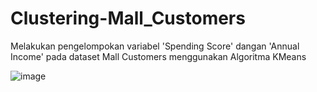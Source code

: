 # Clustering-Mall_Customers
Melakukan pengelompokan variabel 'Spending Score' dangan 'Annual Income' pada dataset Mall Customers menggunakan Algoritma KMeans

![image](https://user-images.githubusercontent.com/91016078/175757762-420cd977-2fb9-4230-b0e8-d4c48e708fba.png)

